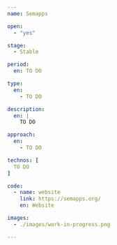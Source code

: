 ```yaml
---
name: Semapps

open: 
  - "yes"

stage: 
  - Stable

period: 
  en: TO DO

type:
  en:
    - TO DO

description:
  en: |
    TO DO

approach:
  en: 
    - TO DO

technos: [ 
  TO DO
]

code:
  - name: website
    link: https://semapps.org/
    en: Website

images:
  - ./images/work-in-progress.png

---
```


